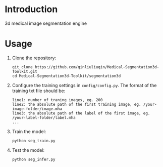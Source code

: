 # Introduction

3d medical image segmentation engine

# Usage

1. Clone the repository:

   ```shell
   git clone https://github.com/qinliuliuqin/Medical-Segmentation3d-Toolkit.git
   cd Medical-Segmentation3d-Toolkit/segmentation3d
   ```
2. Configure the training settings in `config/config.py`.
   The format of the training txt file should be:
   ```
   line1: number of traning images, eg. 200
   line2: the absolute path of the first training image, eg. /your-image-folder/image.mha
   line3: the absolute path of the label of the first image, eg. /your-label-folder/label.mha
   ...
   ```
   
3. Train the model:
 
   ```shell
   python seg_train.py
   ```
   
4. Test the model:
   ```shell
   python seg_infer.py
   ```
